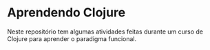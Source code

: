 # Aprendendo Clojure

Neste repositório tem algumas atividades feitas durante um curso de Clojure para aprender o paradigma funcional.